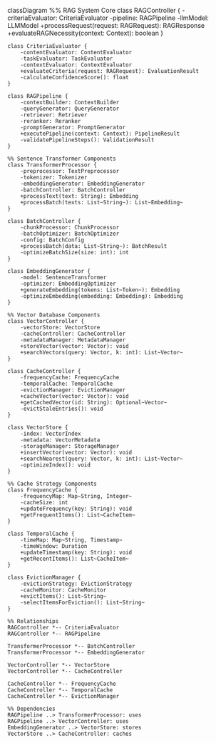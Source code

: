 classDiagram
    %% RAG System Core
    class RAGController {
        -criteriaEvaluator: CriteriaEvaluator
        -pipeline: RAGPipeline
        -llmModel: LLMModel
        +processRequest(request: RAGRequest): RAGResponse
        +evaluateRAGNecessity(context: Context): boolean
    }

    class CriteriaEvaluator {
        -contentEvaluator: ContentEvaluator
        -taskEvaluator: TaskEvaluator
        -contextEvaluator: ContextEvaluator
        +evaluateCriteria(request: RAGRequest): EvaluationResult
        -calculateConfidenceScore(): float
    }

    class RAGPipeline {
        -contextBuilder: ContextBuilder
        -queryGenerator: QueryGenerator
        -retriever: Retriever
        -reranker: Reranker
        -promptGenerator: PromptGenerator
        +executePipeline(context: Context): PipelineResult
        -validatePipelineSteps(): ValidationResult
    }

    %% Sentence Transformer Components
    class TransformerProcessor {
        -preprocessor: TextPreprocessor
        -tokenizer: Tokenizer
        -embeddingGenerator: EmbeddingGenerator
        -batchController: BatchController
        +processText(text: String): Embedding
        +processBatch(texts: List~String~): List~Embedding~
    }

    class BatchController {
        -chunkProcessor: ChunkProcessor
        -batchOptimizer: BatchOptimizer
        -config: BatchConfig
        +processBatch(data: List~String~): BatchResult
        -optimizeBatchSize(size: int): int
    }

    class EmbeddingGenerator {
        -model: SentenceTransformer
        -optimizer: EmbeddingOptimizer
        +generateEmbedding(tokens: List~Token~): Embedding
        -optimizeEmbedding(embedding: Embedding): Embedding
    }

    %% Vector Database Components
    class VectorController {
        -vectorStore: VectorStore
        -cacheController: CacheController
        -metadataManager: MetadataManager
        +storeVector(vector: Vector): void
        +searchVectors(query: Vector, k: int): List~Vector~
    }

    class CacheController {
        -frequencyCache: FrequencyCache
        -temporalCache: TemporalCache
        -evictionManager: EvictionManager
        +cacheVector(vector: Vector): void
        +getCachedVector(id: String): Optional~Vector~
        -evictStaleEntries(): void
    }

    class VectorStore {
        -index: VectorIndex
        -metadata: VectorMetadata
        -storageManager: StorageManager
        +insertVector(vector: Vector): void
        +searchNearest(query: Vector, k: int): List~Vector~
        -optimizeIndex(): void
    }

    %% Cache Strategy Components
    class FrequencyCache {
        -frequencyMap: Map~String, Integer~
        -cacheSize: int
        +updateFrequency(key: String): void
        +getFrequentItems(): List~CacheItem~
    }

    class TemporalCache {
        -timeMap: Map~String, Timestamp~
        -timeWindow: Duration
        +updateTimestamp(key: String): void
        +getRecentItems(): List~CacheItem~
    }

    class EvictionManager {
        -evictionStrategy: EvictionStrategy
        -cacheMonitor: CacheMonitor
        +evictItems(): List~String~
        -selectItemsForEviction(): List~String~
    }

    %% Relationships
    RAGController *-- CriteriaEvaluator
    RAGController *-- RAGPipeline
    
    TransformerProcessor *-- BatchController
    TransformerProcessor *-- EmbeddingGenerator
    
    VectorController *-- VectorStore
    VectorController *-- CacheController
    
    CacheController *-- FrequencyCache
    CacheController *-- TemporalCache
    CacheController *-- EvictionManager
    
    %% Dependencies
    RAGPipeline ..> TransformerProcessor: uses
    RAGPipeline ..> VectorController: uses
    EmbeddingGenerator ..> VectorStore: stores
    VectorStore ..> CacheController: caches